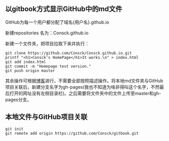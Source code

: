 ## 以gitbook方式显示GitHub中的md文件

GitHub为每一个用户都分配了域名{用户名}.github.io

新建repositories 名为：Consck.github.io

新建一个文件夹，把项目拉取下来并执行：

```
git clone https://github.com/Consck/Consck.github.io.git
printf "<h1>Consck's HomePage</h1>It works.\n" > index.html
git add index.html
git commit -m "Homepage test version."
git push origin master
```

其余操作可根据[博客](https://blog.csdn.net/ClassmateLin/article/details/104576708)进行，不需要全部按照描述操作。将本地md文件夹与GitHub项目关联后，新建分支名字为gh-pages(我也不知道为啥非得叫这个名字，不然最后打开的网址没有左侧目录栏)。之后需要将文件夹中的文件上传至master和gh-pages分支。

## 本地文件与GitHub项目关联

```
git init
git remote add origin https://github.com/Consck/gitbook.git
```